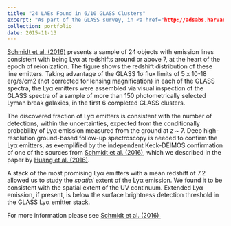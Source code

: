 ```yaml
---
title: "24 LAEs Found in 6/10 GLASS Clusters"
excerpt: "As part of the GLASS survey, in <a href="http://adsabs.harvard.edu/abs/2015arXiv151104205S" target="_blank">Schmidt et al. (2016)</a> we presented the first sample of Lyα emitters detected in the slitless NIR spectrsocopy collected by the GLASS observations. <br/><center><img src='/images/S16_GLASSLAEs.png'></center>"
collection: portfolio
date: 2015-11-13
---
```


<a href="http://adsabs.harvard.edu/abs/2015arXiv151104205S" target="_blank">Schmidt et al. (2016)</a> presents a sample of 24 objects with emission lines consistent with being Lyα at redshifts around or above 7, at the heart of the epoch of reionization. The figure shows the redshift distribution of these line emitters. Taking advantage of the GLASS 1σ flux limits of 5 x 10-18 erg/s/cm2 (not corrected for lensing magnification) in each of the GLASS spectra, the Lyα emitters were assembled via visual inspection of the GLASS spectra of a sample of more than 150 photometrically selected Lyman break galaxies, in the first 6 completed GLASS clusters.

The discovered fraction of Lyα emitters is consistent with the number of detections, within the uncertainties, expected from the conditionally probability of Lyα emission measured from the ground at <em>z </em>~ 7. Deep high-resolution ground-based follow-up spectroscopy is needed to confirm the Lyα emitters, as exemplified by the independent Keck-DEIMOS confirmation of one of the sources from <a href="http://adsabs.harvard.edu/abs/2015arXiv151104205S" target="_blank">Schmidt et al. (2016)</a>, which we described in the paper by <a href="http://adsabs.harvard.edu/abs/2015arXiv150402099H" target="_blank">Huang et al. (2016)</a>.

A stack of the most promising Lyα emitters with a mean redshift of 7.2 allowed us to study the <em>spatial</em> extent of the Lyα emission. We found it to be consistent with the spatial extent of the UV continuum. Extended Lyα emission, if present, is below the surface brightness detection threshold in the GLASS Lyα emitter stack.

For more information please see <a href="http://adsabs.harvard.edu/abs/2015arXiv151104205S" target="_blank">Schmidt et al. (2016) </a>